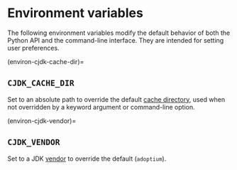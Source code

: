 # Environment variables

<!--
This file is part of cjdk.
Copyright 2022, Board of Regents of the University of Wisconsin System
SPDX-License-Identifier: MIT
--->

The following environment variables modify the default behavior of both the
Python API and the command-line interface.
They are intended for setting user preferences.

(environ-cjdk-cache-dir)=

## `CJDK_CACHE_DIR`

Set to an absolute path to override the default [cache
directory](./cachedir.md), used when not overridden by a keyword argument or
command-line option.

(environ-cjdk-vendor)=

## `CJDK_VENDOR`

Set to a JDK [vendor](./vendors.md) to override the default (`adoptium`).
